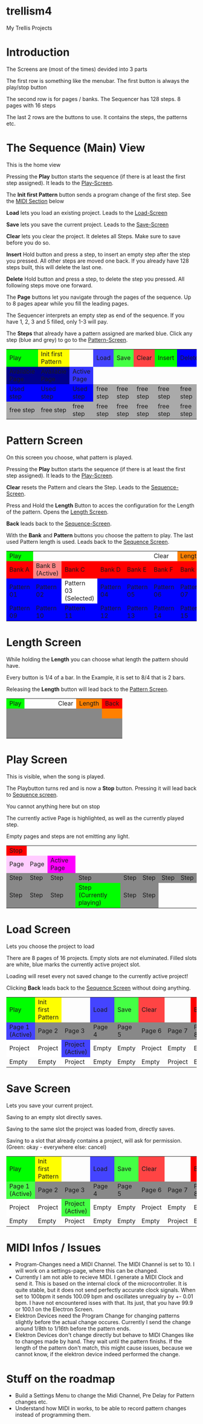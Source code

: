 # trellism4
My Trellis Projects

<h1>Introduction</h1>
<p>The Screens are (most of the times) devided into 3 parts</p>
<p>The first row is something like the menubar. The first button is always the play/stop button</p>
<p>The second row is for pages / banks. The Sequencer has 128 steps. 8 pages with 16 steps</p>
<p>The last 2 rows are the buttons to use. It contains the steps, the patterns etc.</p>

<h1 id="Sequence">The Sequence (Main) View</h1>
<p>This is the home view</p>
<p>Pressing the <b>Play</b> button starts the sequence (if there is at least the first step assigned). It leads to the <a href="#Play">Play-Screen</a>.</p>
<p>The <b>Init first Pattern</b> button sends a program change of the first step. See the <a href="#Midi">MIDI Section</a> below</p>
<p><b>Load</b> lets you load an existing project. Leads to the <a href="#Load">Load-Screen</a></p>
<p><b>Save</b> lets you save the current project. Leads to the <a href="#Save">Save-Screen</a></p>
<p><b>Clear</b> lets you clear the project. It deletes all Steps. Make sure to save before you do so.</p>
<p><b>Insert</b> Hold button and press a step, to insert an empty step after the step you pressed. All other steps are moved one back. If you already have 128 steps built, this will delete the last one.</p>
<p><b>Delete</b> Hold button and press a step, to delete the step you pressed. All following steps move one forward.</p>
<p>The <b>Page</b> buttons let you navigate through the pages of the sequence. Up to 8 pages apear while you fill the leading pages.</p>
<p>The Sequencer interprets an empty step as end of the sequence. If you have 1, 2, 3 and 5 filled, only 1-3 will pay.</p>
<p>The <b>Steps</b> that already have a pattern assigned are marked blue. Click any step (blue and grey) to go to the <a href="Pattern">Pattern-Screen</a>.</p>
<table class="device" cellspacing="8" cellpadding="4">
  <tr>
    <td class="knob" style="background-color: #00FF00;">Play</td>
    <td class="knob" style="background-color: #FFFF00;">Init first Pattern</td>
    <td class="knob">&nbsp;</td>
    <td class="knob" style="background-color: #4444FF;">Load</td>
    <td class="knob" style="background-color: #44FF44;">Save</td>
    <td class="knob" style="background-color: #FF4444;">Clear</td>
    <td class="knob" style="background-color: #00FF00;">Insert</td>
    <td class="knob" style="background-color: #0000FF;">Delete</td>
  </tr>
  <tr>
    <td class="knob dark" style="background-color: #000088;">Available Page</td>
    <td class="knob dark" style="background-color: #000088;">Available Page</td>
    <td class="knob" style="background-color: #3333FF;">Active Page</td>
    <td class="knob">&nbsp;</td>
    <td class="knob">&nbsp;</td>
    <td class="knob">&nbsp;</td>
    <td class="knob">&nbsp;</td>
    <td class="knob">&nbsp;</td>
  </tr>
  <tr>
    <td class="knob" style="background-color: #0000FF;">Used step</td>
    <td class="knob" style="background-color: #0000FF;">Used step</td>
    <td class="knob" style="background-color: #0000FF;">Used step</td>
    <td class="knob" style="background-color: #AAAAAA;">free step</td>
    <td class="knob" style="background-color: #AAAAAA;">free step</td>
    <td class="knob" style="background-color: #AAAAAA;">free step</td>
    <td class="knob" style="background-color: #AAAAAA;">free step</td>
    <td class="knob" style="background-color: #AAAAAA;">free step</td>
  </tr>
  <tr>
    <td class="knob" style="background-color: #AAAAAA;">free step</td>
    <td class="knob" style="background-color: #AAAAAA;">free step</td>
    <td class="knob" style="background-color: #AAAAAA;">free step</td>
    <td class="knob" style="background-color: #AAAAAA;">free step</td>
    <td class="knob" style="background-color: #AAAAAA;">free step</td>
    <td class="knob" style="background-color: #AAAAAA;">free step</td>
    <td class="knob" style="background-color: #AAAAAA;">free step</td>
    <td class="knob" style="background-color: #AAAAAA;">free step</td>
  </tr>
</table>
<h1 id="Pattern">Pattern Screen</h1>
<p>On this screen you choose, what pattern is played.</p>
<p>Pressing the <b>Play</b> button starts the sequence (if there is at least the first step assigned). It leads to the <a href="#Play">Play-Screen</a>.</p>
<p><b>Clear</b> resets the Pattern and clears the Step. Leads to the <a href="#Sequence">Sequence-Screen</a>.</p>
<p>Press and Hold the <b>Length</b> Button to acces the configuration for the Length of the pattern. Opens the <a href="#Length">Length Screen</a>.</p>
<p><b>Back</b> leads back to the <a href="#Sequence">Sequence-Screen</a>.</p>
<p>With the <b>Bank</b> and <b>Pattern</b> buttons you choose the pattern to play. The last used Pattern length is used. Leads back to the <a href="#Sequence">Sequence Screen</a>.</p>
<table class="device" cellspacing="8" cellpadding="4">
  <tr>
    <td class="knob" style="background-color: #00FF00;">Play</td>
    <td class="knob">&nbsp;</td>
    <td class="knob">&nbsp;</td>
    <td class="knob">&nbsp;</td>
    <td class="knob">&nbsp;</td>
    <td class="knob" style="background-color: #FFFFFF;">Clear</td>
    <td class="knob" style="background-color: #FF8000;">Length</td>
    <td class="knob" style="background-color: #FF0000;">Back</td>
  </tr>
  <tr>
    <td class="knob" style="background-color: #FF0000;">Bank A</td>
    <td class="knob" style="background-color: #FF8888;">Bank B (Active)</td>
    <td class="knob" style="background-color: #FF0000;">Bank C</td>
    <td class="knob" style="background-color: #FF0000;">Bank D</td>
    <td class="knob" style="background-color: #FF0000;">Bank E</td>
    <td class="knob" style="background-color: #FF0000;">Bank F</td>
    <td class="knob" style="background-color: #FF0000;">Bank G</td>
    <td class="knob" style="background-color: #FF0000;">Bank H</td>
  </tr>
  <tr>
    <td class="knob" style="background-color: #0000FF;">Pattern 01</td>
    <td class="knob" style="background-color: #0000FF;">Pattern 02</td>
    <td class="knob" style="background-color: #FFFFFF;">Pattern 03 (Selected)</td>
    <td class="knob" style="background-color: #0000FF;">Pattern 04</td>
    <td class="knob" style="background-color: #0000FF;">Pattern 05</td>
    <td class="knob" style="background-color: #0000FF;">Pattern 06</td>
    <td class="knob" style="background-color: #0000FF;">Pattern 07</td>
    <td class="knob" style="background-color: #0000FF;">Pattern 08</td>
  </tr>
  <tr>
    <td class="knob" style="background-color: #0000FF;">Pattern 09</td>
    <td class="knob" style="background-color: #0000FF;">Pattern 10</td>
    <td class="knob" style="background-color: #0000FF;">Pattern 11</td>
    <td class="knob" style="background-color: #0000FF;">Pattern 12</td>
    <td class="knob" style="background-color: #0000FF;">Pattern 13</td>
    <td class="knob" style="background-color: #0000FF;">Pattern 14</td>
    <td class="knob" style="background-color: #0000FF;">Pattern 15</td>
    <td class="knob" style="background-color: #0000FF;">Pattern 16</td>
  </tr>
</table>
<h1 id="Length">Length Screen</h1>
<p>While holding the <b>Length</b> you can choose what length the pattern should have.</p>
<p>Every button is 1/4 of a bar. In the Example, it is set to 8/4 that is 2 bars.</p>
<p>Releasing the <b>Length</b> button will lead back to the <a href="#Pattern">Pattern Screen</a>.</p>
<table class="device" cellspacing="8" cellpadding="4">
  <tr>
    <td class="knob" style="background-color: #00FF00;">Play</td>
    <td class="knob">&nbsp;</td>
    <td class="knob">&nbsp;</td>
    <td class="knob">&nbsp;</td>
    <td class="knob">&nbsp;</td>
    <td class="knob" style="background-color: #FFFFFF;">Clear</td>
    <td class="knob" style="background-color: #FF8000;">Length</td>
    <td class="knob" style="background-color: #FF0000;">Back</td>
  </tr>
  <tr>
    <td class="knob" style="background-color: #888888;">&nbsp;</td>
    <td class="knob" style="background-color: #888888;">&nbsp;</td>
    <td class="knob" style="background-color: #888888;">&nbsp;</td>
    <td class="knob" style="background-color: #888888;">&nbsp;</td>
    <td class="knob" style="background-color: #888888;">&nbsp;</td>
    <td class="knob" style="background-color: #888888;">&nbsp;</td>
    <td class="knob" style="background-color: #888888;">&nbsp;</td>
    <td class="knob" style="background-color: #FF8000;">&nbsp;</td>
  </tr>
  <tr>
    <td class="knob" style="background-color: #888888;">&nbsp;</td>
    <td class="knob" style="background-color: #888888;">&nbsp;</td>
    <td class="knob" style="background-color: #888888;">&nbsp;</td>
    <td class="knob" style="background-color: #888888;">&nbsp;</td>
    <td class="knob" style="background-color: #888888;">&nbsp;</td>
    <td class="knob" style="background-color: #888888;">&nbsp;</td>
    <td class="knob" style="background-color: #888888;">&nbsp;</td>
    <td class="knob" style="background-color: #888888;">&nbsp;</td>
  </tr>
  <tr>
    <td class="knob" style="background-color: #888888;">&nbsp;</td>
    <td class="knob" style="background-color: #888888;">&nbsp;</td>
    <td class="knob" style="background-color: #888888;">&nbsp;</td>
    <td class="knob" style="background-color: #888888;">&nbsp;</td>
    <td class="knob" style="background-color: #888888;">&nbsp;</td>
    <td class="knob" style="background-color: #888888;">&nbsp;</td>
    <td class="knob" style="background-color: #888888;">&nbsp;</td>
    <td class="knob" style="background-color: #888888;">&nbsp;</td>
  </tr>
</table>
<h1 id="Play">Play Screen</h1>
<p>This is visible, when the song is played.</p>
<p>The Playbutton turns red and is now a <b>Stop</b> button. Pressing it will lead back to <a href="#Sequence">Sequence screen</a>.</p>
<p>You cannot anything here but on stop</p>
<p>The currently active Page is highlighted, as well as the currently played step.</p>
<p>Empty pages and steps are not emitting any light.</p>
<table class="device" cellspacing="8" cellpadding="4">
  <tr>
    <td class="knob" style="background-color: #FF0000;">Stop</td>
    <td class="knob">&nbsp;</td>
    <td class="knob">&nbsp;</td>
    <td class="knob">&nbsp;</td>
    <td class="knob">&nbsp;</td>
    <td class="knob">&nbsp;</td>
    <td class="knob">&nbsp;</td>
    <td class="knob">&nbsp;</td>
  </tr>
  <tr>
    <td class="knob" style="background-color: #FFCCFF;">Page</td>
    <td class="knob" style="background-color: #FFCCFF;">Page</td>
    <td class="knob" style="background-color: #FF00FF;">Active Page</td>
    <td class="knob">&nbsp;</td>
    <td class="knob">&nbsp;</td>
    <td class="knob">&nbsp;</td>
    <td class="knob">&nbsp;</td>
    <td class="knob">&nbsp;</td>
  </tr>
  <tr>
    <td class="knob" style="background-color: #888888;">Step</td>
    <td class="knob" style="background-color: #888888;">Step</td>
    <td class="knob" style="background-color: #888888;">Step</td>
    <td class="knob" style="background-color: #888888;">Step</td>
    <td class="knob" style="background-color: #888888;">Step</td>
    <td class="knob" style="background-color: #888888;">Step</td>
    <td class="knob" style="background-color: #888888;">Step</td>
    <td class="knob" style="background-color: #888888;">Step</td>
  </tr>
  <tr>
    <td class="knob" style="background-color: #888888;">Step</td>
    <td class="knob" style="background-color: #888888;">Step</td>
    <td class="knob" style="background-color: #888888;">Step</td>
    <td class="knob" style="background-color: #00FF00;">Step (Currently playing)</td>
    <td class="knob" style="background-color: #888888;">Step</td>
    <td class="knob" style="background-color: #888888;">Step</td>
    <td class="knob">&nbsp;</td>
    <td class="knob">&nbsp;</td>
  </tr>
</table>
<h1 id="Load">Load Screen</h1>
<p>Lets you choose the project to load</p>
<p>There are 8 pages of 16 projects. Empty slots are not eluminated. Filled slots are white,
  blue marks the currently active project slot.</p>
<p>Loading will reset every not saved change to the currently active project!</p>
<p>Clicking <b>Back</b> leads back to the <a href="#Sequence">Sequence Screen</a> without doing anything.</p>
<table class="device" cellspacing="8" cellpadding="4">
  <tr>
    <td class="knob" style="background-color: #00FF00;">Play</td>
    <td class="knob" style="background-color: #FFFF00;">Init first Pattern</td>
    <td class="knob">&nbsp;</td>
    <td class="knob" style="background-color: #4444FF;">Load</td>
    <td class="knob" style="background-color: #44FF44;">Save</td>
    <td class="knob" style="background-color: #FF4444;">Clear</td>
    <td class="knob">&nbsp;</td>
    <td class="knob" style="background-color: #FF0000;">Back</td>
  </tr>
  <tr>
    <td class="knob" style="background-color: #4444FF;">Page 1 (Active)</td>
    <td class="knob" style="background-color: #888888;">Page 2</td>
    <td class="knob" style="background-color: #888888;">Page 3</td>
    <td class="knob" style="background-color: #888888;">Page 4</td>
    <td class="knob" style="background-color: #888888;">Page 5</td>
    <td class="knob" style="background-color: #888888;">Page 6</td>
    <td class="knob" style="background-color: #888888;">Page 7</td>
    <td class="knob" style="background-color: #888888;">Page 8</td>
  </tr>
  <tr>
    <td class="knob" style="background-color: #FFFFFF;">Project</td>
    <td class="knob" style="background-color: #FFFFFF;">Project</td>
    <td class="knob" style="background-color: #4444FF;">Project (Active)</td>
    <td class="knob dark">Empty</td>
    <td class="knob dark">Empty</td>
    <td class="knob" style="background-color: #FFFFFF;">Project</td>
    <td class="knob dark">Empty</td>
    <td class="knob dark">Empty</td>
  </tr>
  <tr>
    <td class="knob dark">Empty</td>
    <td class="knob dark">Empty</td>
    <td class="knob" style="background-color: #FFFFFF;">Project</td>
    <td class="knob dark">Empty</td>
    <td class="knob dark">Empty</td>
    <td class="knob dark">Empty</td>
    <td class="knob" style="background-color: #FFFFFF;">Project</td>
    <td class="knob dark">Empty</td>
  </tr>
</table>
<h1 id="Save">Save Screen</h1>
<p>Lets you save your current project.</p>
<p>Saving to an empty slot directly saves.</p>
<p>Saving to the same slot the project was loaded from, directly saves.</p>
<p>Saving to a slot that already contains a project, will ask for permission. (Green: okay - everywhere else: cancel)</p>
<table class="device" cellspacing="8" cellpadding="4">
  <tr>
    <td class="knob" style="background-color: #00FF00;">Play</td>
    <td class="knob" style="background-color: #FFFF00;">Init first Pattern</td>
    <td class="knob">&nbsp;</td>
    <td class="knob" style="background-color: #4444FF;">Load</td>
    <td class="knob" style="background-color: #44FF44;">Save</td>
    <td class="knob" style="background-color: #FF4444;">Clear</td>
    <td class="knob">&nbsp;</td>
    <td class="knob" style="background-color: #FF0000;">Back</td>
  </tr>
  <tr>
    <td class="knob" style="background-color: #44FF44;">Page 1 (Active)</td>
    <td class="knob" style="background-color: #888888;">Page 2</td>
    <td class="knob" style="background-color: #888888;">Page 3</td>
    <td class="knob" style="background-color: #888888;">Page 4</td>
    <td class="knob" style="background-color: #888888;">Page 5</td>
    <td class="knob" style="background-color: #888888;">Page 6</td>
    <td class="knob" style="background-color: #888888;">Page 7</td>
    <td class="knob" style="background-color: #888888;">Page 8</td>
  </tr>
  <tr>
    <td class="knob" style="background-color: #FFFFFF;">Project</td>
    <td class="knob" style="background-color: #FFFFFF;">Project</td>
    <td class="knob" style="background-color: #44FF44;">Project (Active)</td>
    <td class="knob dark">Empty</td>
    <td class="knob dark">Empty</td>
    <td class="knob" style="background-color: #FFFFFF;">Project</td>
    <td class="knob dark">Empty</td>
    <td class="knob dark">Empty</td>
  </tr>
  <tr>
    <td class="knob dark">Empty</td>
    <td class="knob dark">Empty</td>
    <td class="knob" style="background-color: #FFFFFF;">Project</td>
    <td class="knob dark">Empty</td>
    <td class="knob dark">Empty</td>
    <td class="knob dark">Empty</td>
    <td class="knob" style="background-color: #FFFFFF;">Project</td>
    <td class="knob dark">Empty</td>
  </tr>
</table>
<h1 id="Midi">MIDI Infos / Issues</h1>
<ul>
  <li>Program-Changes need a MIDI Channel. The MIDI Channel is set to 10. I will work on a settings-page, where this can be changed.</li>
  <li>Currently I am not able to recieve MIDI. I generate a MIDI Clock and send it. This is based on the internal clock of the microcontroller. It is quite stable, but it does not send perfectly accurate clock signals.
    When set to 100bpm it sends 100.09 bpm and oscillates unregualry by +- 0.01 bpm. I have not encountered isses with that. Its just, that you have 99.9 or 100.1 on the Electron Screen.</li>
  <li>Elektron Devices need the Program Change for changing patterns slightly before the actual change occures. Currently I send the change around 1/8th to 1/16th before the pattern ends.</li>
  <li>Elektron Devices don't change directly but behave to MIDI Changes like to changes made by hand. They wait until the pattern finishs. If the length of the pattern don't match, this might cause issues, because we cannot know, if the elektron device indeed performed the change.</li>
</ul>
<h1 id="Todo">Stuff on the roadmap</h1>
<ul>
  <li>Build a Settings Menu to change the Midi Channel, Pre Delay for Pattern changes etc.</li>
  <li>Understand how MIDI in works, to be able to record pattern changes instead of programming them.</li>
</ul>
